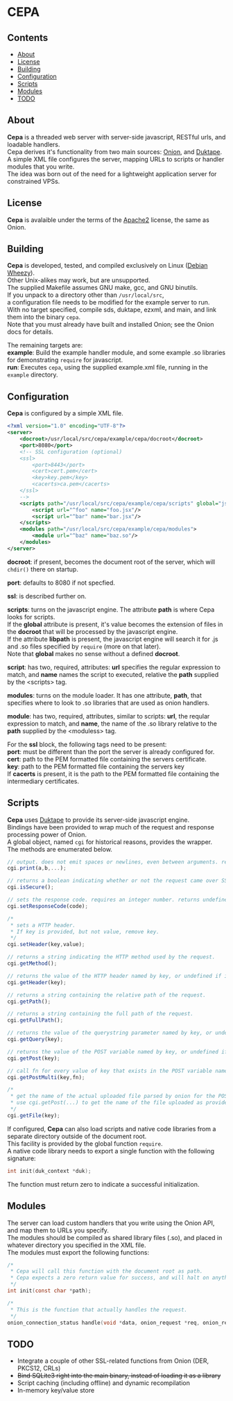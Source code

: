 # CEPA

## Contents
- [About](#about)
- [License](#license)
- [Building](#building)
- [Configuration](#configuration)
- [Scripts](#scripts)
- [Modules](#modules)
- [TODO](#todo)


## About
**Cepa** is a threaded web server with server-side javascript, RESTful urls, and loadable handlers.<br>
Cepa derives it's functionality from two main sources: [Onion](http://coralbits.com/libonion/), and [Duktape](http://duktape.org/).<br>
A simple XML file configures the server, mapping URLs to scripts or handler modules that you write.<br>
The idea was born out of the need for a lightweight application server for constrained VPSs.


## License
**Cepa** is avalaible under the terms of the [Apache2](https://www.apache.org/licenses/LICENSE-2.0.html) license, the same as Onion.


## Building
**Cepa** is developed, tested, and compiled exclusively on Linux ([Debian Wheezy](https://www.debian.org/releases/wheezy/)).<br>
Other Unix-alikes may work, but are unsupported.<br>
The supplied Makefile assumes GNU make, gcc, and GNU binutils.<br>
If you unpack to a directory other than `/usr/local/src`,<br>a configuration file needs to be modified for the example server to run.<br>
With no target specified, compile sds, duktape, ezxml, and main, and link them into the binary `cepa`. <br>
Note that you must already have built and installed Onion; see the Onion docs for details.

The remaining targets are:<br>
**example**: Build the example handler module, and some example .so libraries for demonstrating `require` for javascript.<br>
**run**: Executes `cepa`, using the supplied example.xml file, running in  the `example` directory.


## Configuration
**Cepa** is configured by a simple XML file.<br>
```xml
<?xml version="1.0" encoding="UTF-8"?>
<server>
	<docroot>/usr/local/src/cepa/example/cepa/docroot</docroot>
	<port>8080</port>
	<!-- SSL configuration (optional)
	<ssl>
		<port>8443</port>
		<cert>cert.pem</cert>
		<key>key.pem</key>
		<cacerts>ca.pem</cacerts>
	</ssl>
	-->
	<scripts path="/usr/local/src/cepa/example/cepa/scripts" global="jsx" libpath="/usr/local/src/cepa/example/cepa/lib">
		<script url="^foo" name="foo.jsx"/>
		<script url="^bar" name="bar.jsx"/>
	</scripts>
	<modules path="/usr/local/src/cepa/example/cepa/modules">
		<module url="^baz" name="baz.so"/>
	</modules>
</server>
```

**docroot**: if present, becomes the document root of the server, which  will `chdir()` there on startup.

**port**: defaults to 8080 if not specfied.

**ssl**: is described further on.

**scripts**: turns on the javascript engine. The attribute **path** is where Cepa looks for scripts.<br>
If the **global** attribute is present, it's value becomes the extension of files in the **docroot** that will be processed by the javascript engine.<br>
If the attribute **libpath** is present, the javascript engine will search it for .js and .so files specified by `require` (more on that later).<br>
Note that **global** makes no sense without a defined **docroot**.

**script**: has two, required, attributes: **url** specifies the regular expression to match, and **name** names the script to executed, relative the **path** supplied by the &lt;scripts&gt; tag.

**modules**: turns on the module loader. It has one attribute, **path**, that specifies where to look to .so libraries that are used as onion handlers.

**module**: has two, required, attributes, similar to scripts: **url**, the reqular expression to match, and **name**, the name of the .so library relative to the **path** supplied by the &lt;moduless&gt; tag.

For the **ssl** block, the following tags need to be present:<br>
**port**: must be different than the port the server is already configured for.<br>
**cert**: path to the PEM formatted file containing the servers certificate.<br>
**key**: path to the PEM formatted file containing the servers key<br>
If **cacerts** is present, it is the path to the PEM formatted file containing the intermediary certificates.


## Scripts
**Cepa** uses [Duktape](http://duktape.org/) to provide its server-side javascript engine.<br>
Bindings have been provided to wrap much of the request and response processing power of Onion.<br>
A global object, named `cgi` for historical reasons, provides the wrapper.<br>
The methods are enumerated below.
```Javascript
// output. does not emit spaces or newlines, even between arguments. returns undefined.
cgi.print(a,b,...);

// returns a boolean indicating whether or not the request came over SSL or not.
cgi.isSecure();

// sets the response code. requires an integer number. returns undefined
cgi.setResponseCode(code);

/*
 * sets a HTTP header. 
 * If key is provided, but not value, remove key.
 */
cgi.setHeader(key,value);

// returns a string indicating the HTTP method used by the request.
cgi.getMethod();

// returns the value of the HTTP header named by key, or undefined if it does not exist.
cgi.getHeader(key);

// returns a string containing the relative path of the request.
cgi.getPath();

// returns a string containing the full path of the request.
cgi.getFullPath();

// returns the value of the querystring parameter named by key, or undefined if it does not exist.
cgi.getQuery(key);

// returns the value of the POST variable named by key, or undefined if it does not exist.
cgi.getPost(key);

// call fn for every value of key that exists in the POST variable named by key
cgi.getPostMulti(key,fn);

/*
 * get the name of the actual uploaded file parsed by onion for the POST variable named by key, or undefined.
 * use cgi.getPost(...) to get the name of the file uploaded as provided by the user agent.
 */
cgi.getFile(key);
```

If configured, **Cepa** can also load scripts and native code libraries from a separate directory outside of the document root.<br>
This facility is provided by the global function `require`.<br>
A native code library needs to export a single function with the following signature:
```C
int init(duk_context *duk);
```
The function must return zero to indicate a successful initialization.<br>


## Modules
The server can load custom handlers that you write using the Onion API,<br>
and map them to URLs you specify.<br>
The modules should be compiled as shared library files (.so), and placed in whatever directory you specified in the XML file.<br>
The modules must export the following functions:
```C
/*
 * Cepa will call this function with the document root as path.
 * Cepa expects a zero return value for success, and will halt on anything else.
 */
int init(const char *path);

/*
 * This is the function that actually handles the request.
 */
onion_connection_status handle(void *data, onion_request *req, onion_response *res);
```


## TODO
- Integrate a couple of other SSL-related functions from Onion (DER, PKCS12, CRLs)
- ~~Bind SQLite3 right into the main binary, instead of loading it as a library~~
- Script caching (including offline) and dynamic recompilation
- In-memory key/value store

